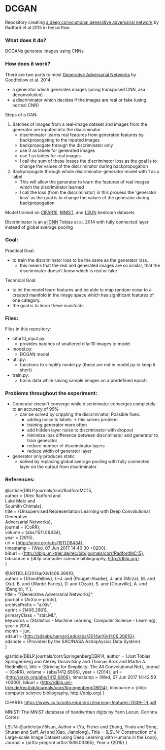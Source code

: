 # DCGAN
Repository creating [a deep convolutional generative adversarial network](https://arxiv.org/pdf/1511.06434.pdf) by Radford et al.2015 in tensorflow

### What does it do?
DCGANs generate images using CNNs

### How does it work?
There are two parts to most [Generative Adversarial Networks](https://arxiv.org/pdf/1406.2661.pdf) by Goodfellow et al. 2014
- a generator which generates images (using transposed CNN, aka deconvolution)
- a discriminator which decides if the images are real or fake (using normal CNN)   

Steps of a GAN:
1. Batches of images from a real-image dataset and images from the generator are inputed into the discriminator
	- discriminator learns real features from generated features by backpropogating to the inputed images
	- backpropogate through the discriminator only
	- use 0 as labels for generated images
	- use 1 as lables for real images
	- I call the sum of these losses the discriminator loss as the goal is to change the values of the discriminator during backpropogation
2. Backpropogate through whole discriminator-generator model with 1 as a label
	- This will allow the generator to learn the features of real images which the discriminator learned
	- I call the loss (from the discriminator) in this process the 'generator loss' as the goal is to change the values of the generator during backpropogation

Model trained on [CIFAR10](https://www.cs.toronto.edu/~kriz/cifar.html), [MNIST](http://yann.lecun.com/exdb/mnist/), and [LSUN](https://github.com/fyu/lsun) bedroom datasets  

Discriminator is an [allCNN](https://arxiv.org/pdf/1412.6806.pdf) Tobias et al. 2014 with fully connected layer instead of global average pooling

### Goal:
Practical Goal:
- to train the discriminator loss to be the same as the generator loss.
	- this means that the real and generated images are so similar, that the discriminator doesn't know which is real or fake   
	
Technical Goal:
- to let the model learn features and be able to map random noise to a created manifold in the image space which has significant features of one category.
- the goal is to learn these manifolds

### Files:
Files in this repository:
- cifar10_input.py:
	- provides batches of unaltered cifar10 images to model
- model.py:
	- DCGAN model
- util.py:
	- functions to simplify model.py (these are not in model.py to keep it short)
- train.py:
	- trains data while saving sample images on a predefined epoch
	
### Problems throughout the experiment:
- Generator doesn't converge while discriminator converges completely to an accuracy of 99%
	- can be solved by crippling the discriminator, Possible fixes:
		- adding noise to labels -> this solves problem
		- training generator more often
		- add hidden layer noise to discriminator with dropout
		- minimize loss difference between discriminator and generator to train generator
		- reduce number of discriminator layers
		- reduce width of generator layer
- generator only produces static
	- solved by replacing global average pooling with fully connected layer on the output from discriminator
### References:
@article{DBLP:journals/corr/RadfordMC15,   
  author    = {Alec Radford and   
               Luke Metz and   
               Soumith Chintala},   
  title     = {Unsupervised Representation Learning with Deep Convolutional Generative   
               Adversarial Networks},  
  journal   = {CoRR},   
  volume    = {abs/1511.06434},  
  year      = {2015},   
  url       = {http://arxiv.org/abs/1511.06434},   
  timestamp = {Wed, 07 Jun 2017 14:40:30 +0200},   
  biburl    = {http://dblp.uni-trier.de/rec/bib/journals/corr/RadfordMC15},   
  bibsource = {dblp computer science bibliography, http://dblp.org}   
}   


@ARTICLE{2014arXiv1406.2661G,   
   author = {{Goodfellow}, I.~J. and {Pouget-Abadie}, J. and {Mirza}, M. and    
	{Xu}, B. and {Warde-Farley}, D. and {Ozair}, S. and {Courville}, A. and    
	{Bengio}, Y.},   
    title = "{Generative Adversarial Networks}",   
  journal = {ArXiv e-prints},   
archivePrefix = "arXiv",    
   eprint = {1406.2661},   
 primaryClass = "stat.ML",   
 keywords = {Statistics - Machine Learning, Computer Science - Learning},   
     year = 2014,   
    month = jun,   
   adsurl = {http://adsabs.harvard.edu/abs/2014arXiv1406.2661G},   
  adsnote = {Provided by the SAO/NASA Astrophysics Data System}   
}   

@article{DBLP:journals/corr/SpringenbergDBR14,
  author    = {Jost Tobias Springenberg and
               Alexey Dosovitskiy and
               Thomas Brox and
               Martin A. Riedmiller},
  title     = {Striving for Simplicity: The All Convolutional Net},
  journal   = {CoRR},
  volume    = {abs/1412.6806},
  year      = {2014},
  url       = {http://arxiv.org/abs/1412.6806},
  timestamp = {Wed, 07 Jun 2017 14:42:59 +0200},
  biburl    = {http://dblp.uni-trier.de/rec/bib/journals/corr/SpringenbergDBR14},
  bibsource = {dblp computer science bibliography, http://dblp.org}
}

CIFAR10: https://www.cs.toronto.edu/~kriz/learning-features-2009-TR.pdf

MNIST: The MNIST database of handwritten digits by Yann Lecun, Corinna Cortes

LSUN:
@article{yu15lsun,
    Author = {Yu, Fisher and Zhang, Yinda and Song, Shuran and Seff, Ari and Xiao, Jianxiong},
    Title = {LSUN: Construction of a Large-scale Image Dataset using Deep Learning with Humans in the Loop},
    Journal = {arXiv preprint arXiv:1506.03365},
    Year = {2015}
}

